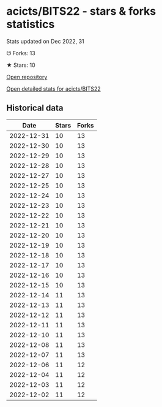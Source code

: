 # acicts/BITS22 - stars & forks statistics

Stats updated on Dec 2022, 31

☋ Forks: 13

★ Stars: 10

[Open repository](https://github.com/acicts/BITS22)

[Open detailed stats for acicts/BITS22](https://reviewgithub.com/rep/acicts/BITS22)

## Historical data
| Date | Stars | Forks |
|------|-------|-------|
| 2022-12-31 | 10 | 13 | 
| 2022-12-30 | 10 | 13 | 
| 2022-12-29 | 10 | 13 | 
| 2022-12-28 | 10 | 13 | 
| 2022-12-27 | 10 | 13 | 
| 2022-12-25 | 10 | 13 | 
| 2022-12-24 | 10 | 13 | 
| 2022-12-23 | 10 | 13 | 
| 2022-12-22 | 10 | 13 | 
| 2022-12-21 | 10 | 13 | 
| 2022-12-20 | 10 | 13 | 
| 2022-12-19 | 10 | 13 | 
| 2022-12-18 | 10 | 13 | 
| 2022-12-17 | 10 | 13 | 
| 2022-12-16 | 10 | 13 | 
| 2022-12-15 | 10 | 13 | 
| 2022-12-14 | 11 | 13 | 
| 2022-12-13 | 11 | 13 | 
| 2022-12-12 | 11 | 13 | 
| 2022-12-11 | 11 | 13 | 
| 2022-12-10 | 11 | 13 | 
| 2022-12-08 | 11 | 13 | 
| 2022-12-07 | 11 | 13 | 
| 2022-12-06 | 11 | 12 | 
| 2022-12-04 | 11 | 12 | 
| 2022-12-03 | 11 | 12 | 
| 2022-12-02 | 11 | 12 | 

